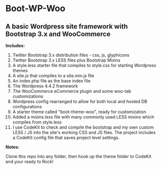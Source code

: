 Boot-WP-Woo
====

A basic Wordpress site framework with Bootstrap 3.x and WooCommerce
----------------------

**Includes:**

1. Twitter Bootstrap 3.x distribution files - css, js, glyphicons
2. Twitter Bootstrap 3.x LESS files plus Bootstrap Mixins
3. A style.less starter file that compiles to style.css for starting Wordpress themes
4. A site.js that compiles to a site.min.js file
5. An index.php file as the base index file
6. The Wordpress 4.4.2 framework
7. The WooCommerce eCommerce plugin and some woo-tab customizations
8. Wordpress config rearranged to allow for both local and hosted DB configurations
9. A starter theme called "boot-theme-woo", ready for customization
10. Added a mixins.less file with many commonly used LESS mixins which compiles from style.less
11. I use CodeKit to check and compile the bootstrap and my own custom LESS / JS into the site's working CSS and JS files. The project includes a CodeKit config file that saves project level settings.

**Notes:**

Clone this repo into any folder, then hook up the theme folder to CodeKit and your ready to Rock!
